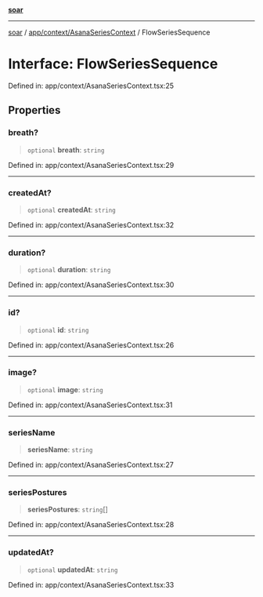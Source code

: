[**soar**](../../../../README.md)

***

[soar](../../../../modules.md) / [app/context/AsanaSeriesContext](../README.md) / FlowSeriesSequence

# Interface: FlowSeriesSequence

Defined in: app/context/AsanaSeriesContext.tsx:25

## Properties

### breath?

> `optional` **breath**: `string`

Defined in: app/context/AsanaSeriesContext.tsx:29

***

### createdAt?

> `optional` **createdAt**: `string`

Defined in: app/context/AsanaSeriesContext.tsx:32

***

### duration?

> `optional` **duration**: `string`

Defined in: app/context/AsanaSeriesContext.tsx:30

***

### id?

> `optional` **id**: `string`

Defined in: app/context/AsanaSeriesContext.tsx:26

***

### image?

> `optional` **image**: `string`

Defined in: app/context/AsanaSeriesContext.tsx:31

***

### seriesName

> **seriesName**: `string`

Defined in: app/context/AsanaSeriesContext.tsx:27

***

### seriesPostures

> **seriesPostures**: `string`[]

Defined in: app/context/AsanaSeriesContext.tsx:28

***

### updatedAt?

> `optional` **updatedAt**: `string`

Defined in: app/context/AsanaSeriesContext.tsx:33
